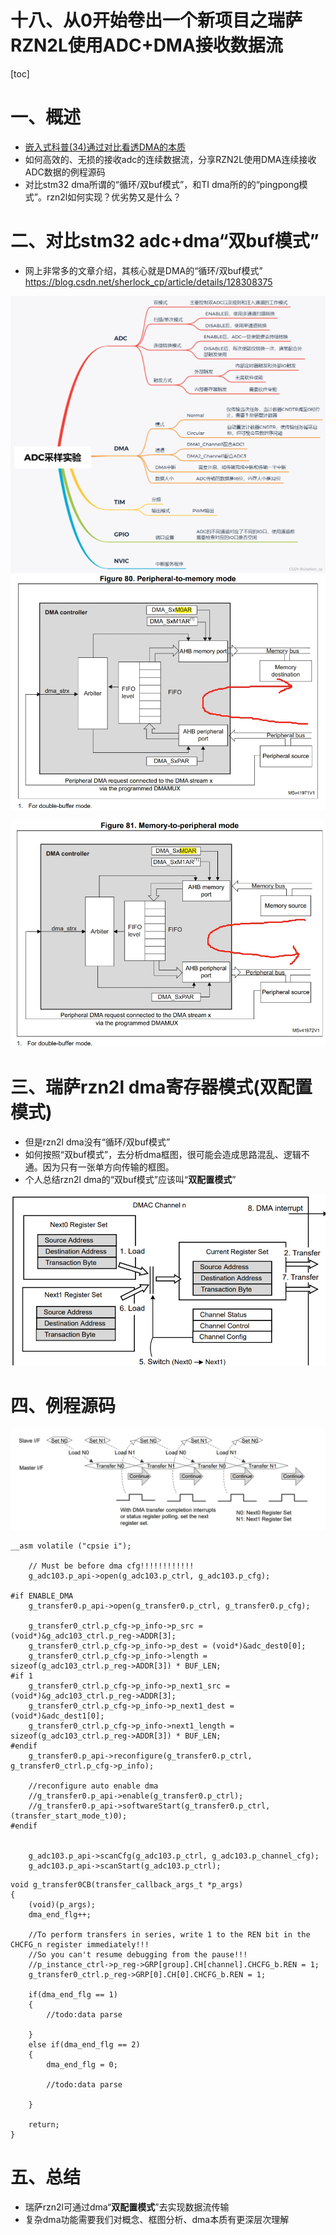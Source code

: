 十八、从0开始卷出一个新项目之瑞萨RZN2L使用ADC+DMA接收数据流
===
[toc]




# 一、概述
- [嵌入式科普(34)通过对比看透DMA的本质](https://mp.weixin.qq.com/s/ohXTGt7M7WSh40x4tn9q4A)
- 如何高效的、无损的接收adc的连续数据流，分享RZN2L使用DMA连续接收ADC数据的例程源码
- 对比stm32 dma所谓的“循环/双buf模式”，和TI dma所的的“pingpong模式”。rzn2l如何实现？优劣势又是什么？
  
# 二、对比stm32 adc+dma“双buf模式”
- 网上非常多的文章介绍，其核心就是DMA的“循环/双buf模式”
  https://blog.csdn.net/sherlock_cp/article/details/128308375

![](./images/stm32%20adc%20dma1.png)
![](./images/stm32%20adc%20dma2.png)

![](./images/stm32%20adc%20dma3.png)

# 三、瑞萨rzn2l dma寄存器模式(双配置模式)
- 但是rzn2l dma没有“循环/双buf模式”
- 如何按照“双buf模式”，去分析dma框图，很可能会造成思路混乱、逻辑不通。因为只有一张单方向传输的框图。
- 个人总结rzn2l dma的“双buf模式”应该叫“**双配置模式**”

![](./images/rzn2ldma2.png)

# 四、例程源码

![](./images/rzn2ldma3.png)

```
__asm volatile ("cpsie i");

    // Must be before dma cfg!!!!!!!!!!!!
    g_adc103.p_api->open(g_adc103.p_ctrl, g_adc103.p_cfg);

#if ENABLE_DMA
    g_transfer0.p_api->open(g_transfer0.p_ctrl, g_transfer0.p_cfg);

    g_transfer0_ctrl.p_cfg->p_info->p_src = (void*)&g_adc103_ctrl.p_reg->ADDR[3];
    g_transfer0_ctrl.p_cfg->p_info->p_dest = (void*)&adc_dest0[0];
    g_transfer0_ctrl.p_cfg->p_info->length = sizeof(g_adc103_ctrl.p_reg->ADDR[3]) * BUF_LEN;
#if 1
    g_transfer0_ctrl.p_cfg->p_info->p_next1_src = (void*)&g_adc103_ctrl.p_reg->ADDR[3];
    g_transfer0_ctrl.p_cfg->p_info->p_next1_dest = (void*)&adc_dest1[0];
    g_transfer0_ctrl.p_cfg->p_info->next1_length = sizeof(g_adc103_ctrl.p_reg->ADDR[3]) * BUF_LEN;
#endif
    g_transfer0.p_api->reconfigure(g_transfer0.p_ctrl, g_transfer0_ctrl.p_cfg->p_info);

    //reconfigure auto enable dma
    //g_transfer0.p_api->enable(g_transfer0.p_ctrl);
    //g_transfer0.p_api->softwareStart(g_transfer0.p_ctrl, (transfer_start_mode_t)0);
#endif


    g_adc103.p_api->scanCfg(g_adc103.p_ctrl, g_adc103.p_channel_cfg);
    g_adc103.p_api->scanStart(g_adc103.p_ctrl);
```
```
void g_transfer0CB(transfer_callback_args_t *p_args)
{
	(void)(p_args);
    dma_end_flg++;

    //To perform transfers in series, write 1 to the REN bit in the CHCFG_n register immediately!!!
    //So you can't resume debugging from the pause!!!
    //p_instance_ctrl->p_reg->GRP[group].CH[channel].CHCFG_b.REN = 1;
    g_transfer0_ctrl.p_reg->GRP[0].CH[0].CHCFG_b.REN = 1;

    if(dma_end_flg == 1)
    {
        //todo:data parse

    }
    else if(dma_end_flg == 2)
    {
        dma_end_flg = 0;

        //todo:data parse

    }

    return;
}
```

# 五、总结
- 瑞萨rzn2l可通过dma“**双配置模式**”去实现数据流传输
- 复杂dma功能需要我们对概念、框图分析、dma本质有更深层次理解